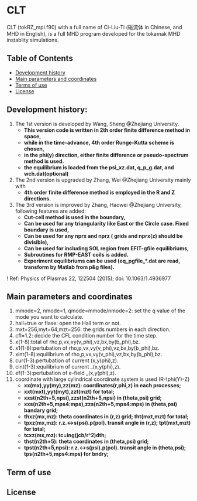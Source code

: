 # CLT

CLT (tokRZ_mpi.f90) with a full name of Ci-Liu-Ti (磁流体 in Chinese, and MHD in English), is a full MHD program developed for the tokamak MHD instablity simulations.

## Table of Contents
* [Development history](#Development-istory)
* [Main parameters and coordinates](#Main-parameters-and-coordinates)
* [Terms of use](#Terms-of-use)
* [License](#License)


## Development history:

1. The 1st version is developed by Wang, Sheng @Zhejiang University. 
    * **This version code is written in 2th order finite difference method in space,**
    * **while in the time-advance, 4th order Runge-Kutta scheme is chosen,**
    * **in the phi(y) direction, either finite difference or pseudo-spectrum method is used.**
    * **the equilibrium is loaded from the psi_xz.dat, q_p_g.dat, and wch.dat(optional)**
2. The 2nd version is upgraded by Zhang, Wei @Zhejiang University mainly with 
    * **4th order finite difference method is employed in the R and Z directions.**
3. The 3rd version is improved by Zhang, Haowei @Zhejiang University, following features are added:
    * **Cut-cell method is used in the boundary,**
    * **Can be used for any triangularity like East or the Circle case. Fixed boundary is used,**
    * **Can be used for any nprx and nprz ( grids and nprx(z) should be divisible),**
    * **Can be used for including SOL region from EFIT-gfile equilibriums,**
    * **Subroutines for RMP-EAST coils is added.**
    * **Experiment equilibriums can be used (eq_pgfile_*.dat are read, transform by Matlab from p&g files).**

! Ref: Physics of Plasmas 22, 122504 (2015); doi: 10.1063/1.4936977

## Main parameters and coordinates

1. mmode=2, nmode=1, qmode=mmode/nmode=2: set the q value of the mode you want to calculate.
2. hall=true or flase: open the Hall term or not.
3. mxt=256,myt=64,mzt=256: the grids numbers in each direction.
4. cfl=1.2: decide the CFL condition number for the time step.
5. x(1-8):total of rho,p,vx,vy(v_phi),vz,bx,by(b_phi),bz.
6. x1(1-8):pertubation of rho,p,vx,vy(v_phi),vz,bx,by(b_phi),bz.
7. xint(1-8):equilibrium of rho,p,vx,vy(v_phi),vz,bx,by(b_phi),bz.
8. cur(1-3):pertubation of current (x,y(phi),z).
9. cint(1-3):equilibrium of current _(x,y(phi),z).
10. ef(1-3):pertubation of e-field _(x,y(phi),z).
11. coordinate with large cylindrical coordinate system is used (R-\phi(Y)-Z)
    * **xx(mx),yy(my),zz(mz): coordinates(r,phi,z) in each processes;**
    * **xxt(mxt),yyt(myt),zzt(mzt) for total;** 
    * **xxst(n2th+5,npsi),zzst(n2th+5,npsi) in (theta,psi) grid;**
    * **xxs(n2th+5,mps4:mps),zzs(n2th+5,mps4:mps) in (theta,psi) bandary grid;**
    * **thxz(mx,mz): theta coordinates in (r,z) grid; tht(mxt,mzt) for total;**
    * **tpxz(mx,mz): r.z.<->s(psi).p(pol). transit angle in (r,z); tpt(mxt,mzt) for total;**
    * **tcxz(mx,mz): tc=ing(jcb/r^2)dth;**
    * **thst(n2th+5): theta coordinates in (theta,psi) grid;**
    * **tpst(n2th+5,npsi): r.z.<->s(psi).p(pol). transit angle in (theta,psi); tps(n2th+5,mps4:mps) for bndry;**

## Term of use

## License

